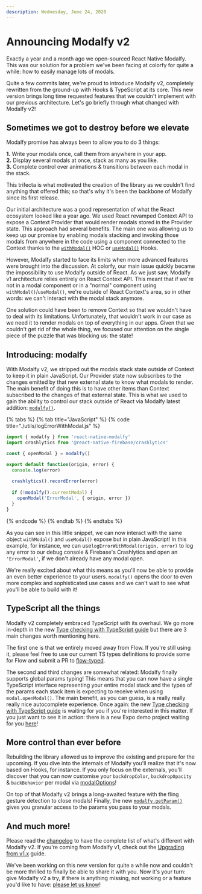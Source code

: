 ```yaml
---
description: Wednesday, June 24, 2020
---
```


# Announcing Modalfy v2

Exactly a year and a month ago we open-sourced React Native Modalfy. This was our solution for a problem we've been facing at colorfy for quite a while: how to easily manage lots of modals.

Quite a few commits later, we're proud to introduce Modalfy v2, completely rewritten from the ground-up with Hooks & TypeScript at its core. This new version brings long time requested features that we couldn't implement with our previous architecture. Let's go briefly through what changed with Modalfy v2!

## Sometimes we got to destroy before we elevate

Modalfy promise has always been to allow you to do 3 things:

**1.** Write your modals once, call them from anywhere in your app.\
**2.** Display several modals at once, stack as many as you like.\
**3.** Complete control over animations & transitions between each modal in the stack.

This trifecta is what motivated the creation of the library as we couldn't find anything that offered this; so that's why it's been the backbone of Modalfy since its first release.

Our initial architecture was a good representation of what the React ecosystem looked like a year ago. We used React revamped Context API to expose a Context Provider that would render modals stored in the Provider state. This approach had several benefits. The main one was allowing us to keep up our promise by enabling modals stacking and invoking those modals from anywhere in the code using a component connected to the Context thanks to the [`withModal()`](../api/withmodal.md) HOC or [`useModal()`](../api/usemodal.md) Hooks.

However, Modalfy started to face its limits when more advanced features were brought into the discussion. At colorfy, our main issue quickly became the impossibility to use Modalfy outside of React. As we just saw, Modalfy v1 architecture relies entirely on React Context API. This meant that if we're not in a modal component or in a "normal" component using `withModal()`/`useModal()`, we're outside of React Context's area, so in other words: we can't interact with the modal stack anymore.

One solution could have been to remove Context so that we wouldn't have to deal with its limitations. Unfortunately,  that wouldn't work in our case as we need it to render modals on top of everything in our apps. Given that we couldn't get rid of the whole thing, we focused our attention on the single piece of the puzzle that was blocking us: the state!

## Introducing: modalfy

With Modalfy v2, we stripped out the modals stack state outside of Context to keep it in plain JavaScript. Our Provider state now subscribes to the changes emitted by that new external state to know what modals to render. The main benefit of doing this is to have other items than Context subscribed to the changes of that external state. This is what we used to gain the ability to control our stack outside of React via Modalfy latest addition:  [`modalfy()`](../guides/outside-react.md).

{% tabs %}
{% tab title="JavaScript" %}
{% code title="./utils/logErrorWithModal.js" %}
```javascript
import { modalfy } from 'react-native-modalfy'
import crashlytics from '@react-native-firebase/crashlytics'

const { openModal } = modalfy()

export default function(origin, error) {
  console.log(error)
  
  crashlytics().recordError(error)
  
  if (!modalfy().currentModal) {
    openModal('ErrorModal', { origin, error })
  }
}
```
{% endcode %}
{% endtab %}
{% endtabs %}

As you can see in this little snippet, we can now interact with the same object `withModal()` and `useModal()` expose but in plain JavaScript! In this example, for instance, we can use`logErrorWithModal(origin, error)`  to log any error to our debug console & Firebase's Crashlytics and open an `'ErrorModal'`, if we don't already have any modal open.

We're really excited about what this means as you'll now be able to provide an even better experience to your users. `modalfy()` opens the door to even more complex and sophisticated use cases and we can't wait to see what you'll be able to build with it!

## TypeScript all the things

Modalfy v2 completely embraced TypeScript with its overhaul. We go more in-depth in the new [Type checking with TypeScript guide](../guides/typing.md) but there are 3 main changes worth mentioning here.

The first one is that we entirely moved away from Flow. If you're still using it, please feel free to use our current TS types definitions to provide some for Flow and submit a PR to [flow-typed](https://github.com/flow-typed/flow-typed).

The second and third changes are somewhat related: Modalfy finally supports global params typing! This means that you can now have a single TypeScript interface representing your entire modal stack and the types of the params each stack item is expecting to receive when using `modal.openModal()`. The main benefit, as you can guess, is a really really really nice autocomplete experience. Once again: the new [Type checking with TypeScript guide](../guides/typing.md) is waiting for you if you're interested in this matter. If you just want to see it in action: there is a new Expo demo project waiting for you [here](https://snack.expo.io/@charles.m/react-native-modalfy)!

## More control than ever before

Rebuilding the library allowed us to improve the existing and prepare for the upcoming. If you dive into the internals of Modalfy you'll realize that it's now based on Hooks, for instance. If you only focus on the externals, you'll discover that you can now customise your `backdropColor`, `backdropOpacity` & `backBehavior` per modal via [modalOptions](../guides/stack.md#configuring)!

On top of that Modalfy v2 brings a long-awaited feature with the fling gesture detection to close modals! Finally, the new [`modalfy.getParam()`](../guides/params.md) gives you granular access to the params you pass to your modals.

## And much more!

Please read the [changelog](https://github.com/colorfy-software/react-native-modalfy/releases/tag/v2.0.0) to have the complete list of what's different with Modalfy v2. If you're coming from Modalfy v1, check out the [Upgrading from v1.x](../guides/upgrading.md) guide.

We've been working on this new version for quite a while now and couldn't be more thrilled to finally be able to share it with you. Now it's your turn: give Modalfy v2 a try, if there is anything missing, not working or a feature you'd like to have: [please let us know](https://github.com/colorfy-software/react-native-modalfy/issues/new)!
